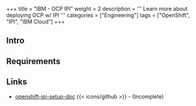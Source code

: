 +++
title = "IBM - OCP IPI"
weight = 2
description = '''
Learn more about deploying OCP w/ IPI
'''
categories = ["Engineering"]
tags = ["OpenShift", "IPI", "IBM Cloud"]
+++

## Intro

## Requirements

## Links

* [openshift-ipi-setup-doc](https://pages.github.ibm.com/cjschaef/openshift-ipi-setup-doc/) {{< icons/github >}} - (Incomplete)
